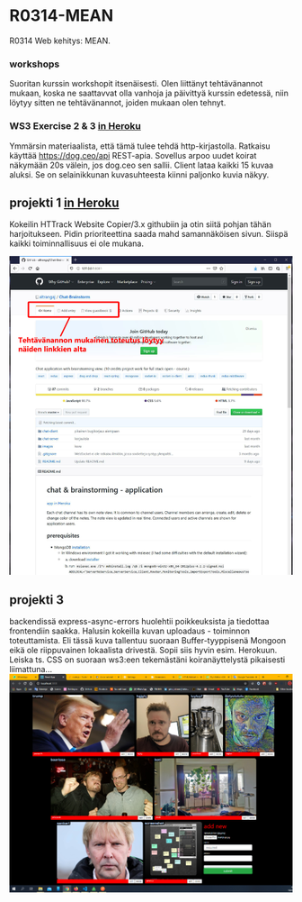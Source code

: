 # R0314-MEAN
R0314 Web kehitys: MEAN.

### workshops
Suoritan kurssin workshopit itsenäisesti. Olen liittänyt tehtävänannot mukaan, koska ne saattavvat olla vanhoja ja päivittyä kurssin edetessä, niin löytyy sitten ne tehtävänannot, joiden mukaan olen tehnyt.

### WS3 Exercise 2 & 3 [in Heroku](https://koiranayttely.herokuapp.com/)
Ymmärsin materiaalista, että tämä tulee tehdä http-kirjastolla. Ratkaisu käyttää https://dog.ceo/api REST-apia. Sovellus arpoo uudet koirat näkymään 20s välein, jos dog.ceo sen sallii. Client lataa kaikki 15 kuvaa aluksi. Se on selainikkunan kuvasuhteesta kiinni paljonko kuvia näkyy.

## projekti 1 [in Heroku](https://r0314-mean-projekti.herokuapp.com/)
Kokeilin  HTTrack Website Copier/3.x githubiin ja otin siitä pohjan tähän harjoitukseen. Pidin prioriteettina saada mahd samannäköisen sivun. Siispä kaikki toiminnallisuus ei ole mukana.

![Image of copied github.com](https://github.com/altrangaj/R0314-MEAN/blob/master/projekti1/READMEmd_pictures/home_info.JPG)

## projekti 3
backendissä express-async-errors huolehtii poikkeuksista ja tiedottaa frontendiin saakka. Halusin kokeilla kuvan uploadaus - toiminnon toteuttamista. Eli tässä kuva tallentuu suoraan Buffer-tyyppisenä Mongoon eikä ole riippuvainen lokaalista drivestä. Sopii siis hyvin esim. Herokuun. Leiska ts. CSS on suoraan ws3:een tekemästäni koiranäyttelystä pikaisesti liimattuna...
![kuvagalleria](https://raw.githubusercontent.com/altrangaj/R0314-MEAN/master/projekti3/Capture.PNG)
